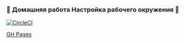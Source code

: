 ### 🌟 Домашняя работа Настройка рабочего окружения 🌟


[![CircleCI](https://circleci.com/gh/SvetlanaGreenFox/Netology_homeworks_Environment/tree/main.svg?style=svg)](https://circleci.com/gh/SvetlanaGreenFox/Netology_homeworks_Environment/tree/main)


[GH Pages](https://svetlanagreenfox.github.io/Netology_homeworks_Environment/)

